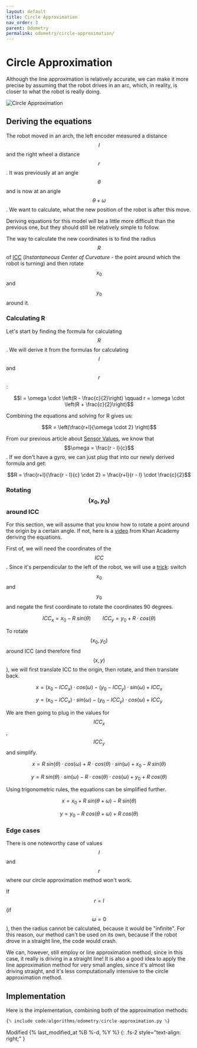 ```yaml
---
layout: default
title: Circle Approximation
nav_order: 3
parent: Odometry
permalink: odometry/circle-approximation/
---
```


# Circle Approximation
Although the line approximation is relatively accurate, we can make it more precise by assuming that the robot drives in an arc, which, in reality, is closer to what the robot is really doing.

![Circle Approximation]({{site.url}}/assets/images/odometry/circle-approximation.png "Circle Approximation")

## Deriving the equations
The robot moved in an arch, the left encoder measured a distance $$l$$ and the right wheel a distance $$r$$. It was previously at an angle $$\theta$$ and is now at an angle $$\theta + \omega$$. We want to calculate, what the new position of the robot is after this move.

Deriving equations for this model will be a little more difficult than the previous one, but they should still be relatively simple to follow.

The way to calculate the new coordinates is to find the radius $$R$$ of [ICC](https://en.wikipedia.org/wiki/Instant_centre_of_rotation) (*Instantaneous Center of Curvature* - the point around which the robot is turning) and then rotate $$x_0$$ and $$y_0$$ around it.


### Calculating R
Let's start by finding the formula for calculating $$R$$. We will derive it from the formulas for calculating $$l$$ and $$r$$:

$$l = \omega \cdot \left(R - \frac{c}{2}\right) \qquad r = \omega \cdot \left(R + \frac{c}{2}\right)$$

Combining the equations and solving for R gives us:

$$R = \left(\frac{r+l}{\omega \cdot 2} \right)$$

From our previous article about [Sensor Values]({{site.baseurl}}odometry/sensor-values/), we know that $$\omega = \frac{r - l}{c}$$. If we don't have a gyro, we can just plug that into our newly derived formula and get:

$$R = \frac{r+l}{\frac{r - l}{c} \cdot 2} = \frac{r+l}{r - l} \cdot \frac{c}{2}$$


### Rotating $$(x_0, y_0)$$ around ICC
For this section, we will assume that you know how to rotate a point around the origin by a certain angle. If not, here is a [video](https://www.khanacademy.org/partner-content/pixar/sets/rotation/v/sets-8) from Khan Academy deriving the equations.

First of, we will need the coordinates of the $$ICC$$. Since it's perpendicular to the left of the robot, we will use a [trick](https://stackoverflow.com/questions/4780119/2d-euclidean-vector-rotations): switch $$x_0$$ and $$y_0$$ and negate the first coordinate to rotate the coordinates 90 degrees.

$$ICC_x=x_0-R \; sin(\theta) \qquad ICC_y=y_0+R \cdot cos(\theta)$$

To rotate $$(x_0, y_0)$$ around ICC (and therefore find $$(x, y)$$), we will first translate ICC to the origin, then rotate, and then translate back.

$$x = (x_0 - ICC_x) \cdot cos(\omega) - (y_0 - ICC_y) \cdot sin(\omega) + ICC_x$$

$$y = (x_0 - ICC_x) \cdot sin(\omega) - (y_0 - ICC_y) \cdot cos(\omega) + ICC_y$$

We are then going to plug in the values for $$ICC_x$$, $$ICC_y$$ and simplify.

$$x = R \; sin(\theta) \cdot cos(\omega) + R \cdot cos(\theta) \cdot sin(\omega) + x_0 - R \; sin(\theta)$$

$$y = R \; sin(\theta) \cdot sin(\omega) - R \cdot cos(\theta) \cdot cos(\omega) + y_0 + R \; cos(\theta)$$

Using trigonometric rules, the equations can be simplified further.

$$x = x_0 + R \; sin(\theta + \omega) - R \; sin(\theta)$$

$$y = y_0 - R \; cos(\theta + \omega) + R \; cos(\theta)$$


### Edge cases
There is one noteworthy case of values $$l$$ and $$r$$ where our circle approximation method won't work.

If $$r=l$$ (if $$\omega = 0$$), then the radius cannot be calculated, because it would be "infinite". For this reason, our method can't be used on its own, because if the robot drove in a straight line, the code would crash.

We can, however, still employ or line approximation method, since in this case, it really is driving in a straight line! It is also a good idea to apply the line approximation method for very small angles, since it's almost like driving straight, and it's less computationally intensive to the circle approximation method.


## Implementation
Here is the implementation, combining both of the approximation methods:

```python
{% include code/algorithms/odometry/circle-approximation.py %}
```

Modified {% last_modified_at %B %-d, %Y %}
{: .fs-2 style="text-align: right;" }